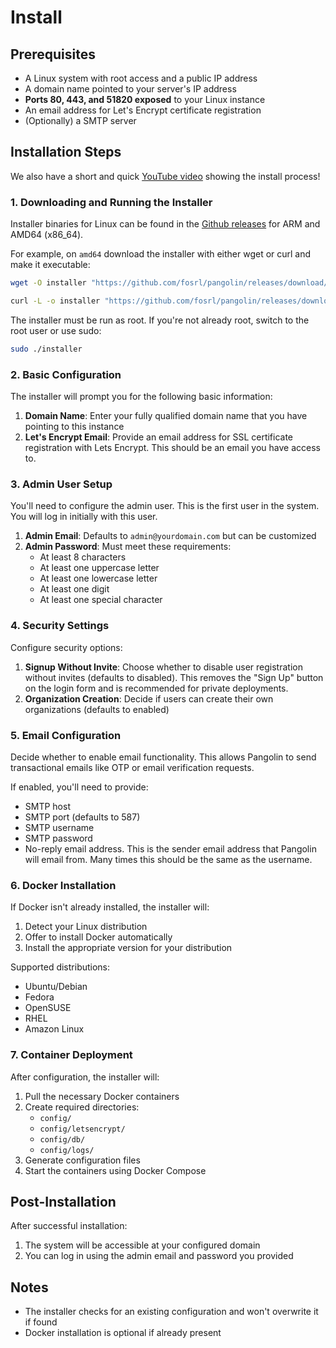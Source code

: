 # Install

## Prerequisites

- A Linux system with root access and a public IP address
- A domain name pointed to your server's IP address
- **Ports 80, 443, and 51820 exposed** to your Linux instance
- An email address for Let's Encrypt certificate registration
- (Optionally) a SMTP server

## Installation Steps

We also have a short and quick [YouTube video](https://youtu.be/W0uVLjTyAn8) showing the install process!

### 1. Downloading and Running the Installer

Installer binaries for Linux can be found in the [Github releases](https://github.com/fosrl/pangolin/releases) for ARM and AMD64 (x86_64).

For example, on `amd64` download the installer with either wget or curl and make it executable:

```bash
wget -O installer "https://github.com/fosrl/pangolin/releases/download/1.0.0-beta.1/installer_linux_amd64" && chmod +x ./installer
```

```bash
curl -L -o installer "https://github.com/fosrl/pangolin/releases/download/1.0.0-beta.1/installer_linux_amd64" && chmod +x ./installer
```

The installer must be run as root. If you're not already root, switch to the root user or use sudo:

```bash
sudo ./installer
```

### 2. Basic Configuration

The installer will prompt you for the following basic information:

1. **Domain Name**: Enter your fully qualified domain name that you have pointing to this instance
2. **Let's Encrypt Email**: Provide an email address for SSL certificate registration with Lets Encrypt. This should be an email you have access to.

### 3. Admin User Setup

You'll need to configure the admin user. This is the first user in the system. You will log in initially with this user.

1. **Admin Email**: Defaults to `admin@yourdomain.com` but can be customized
2. **Admin Password**: Must meet these requirements:
   - At least 8 characters
   - At least one uppercase letter
   - At least one lowercase letter
   - At least one digit
   - At least one special character

### 4. Security Settings

Configure security options:

1. **Signup Without Invite**: Choose whether to disable user registration without invites (defaults to disabled). This removes the "Sign Up" button on the login form and is recommended for private deployments.
2. **Organization Creation**: Decide if users can create their own organizations (defaults to enabled)

### 5. Email Configuration

Decide whether to enable email functionality. This allows Pangolin to send transactional emails like OTP or email verification requests.

If enabled, you'll need to provide:
- SMTP host
- SMTP port (defaults to 587)
- SMTP username
- SMTP password
- No-reply email address. This is the sender email address that Pangolin will email from. Many times this should be the same as the username.

### 6. Docker Installation

If Docker isn't already installed, the installer will:

1. Detect your Linux distribution
2. Offer to install Docker automatically
3. Install the appropriate version for your distribution

Supported distributions:
- Ubuntu/Debian
- Fedora
- OpenSUSE
- RHEL
- Amazon Linux

### 7. Container Deployment

After configuration, the installer will:

1. Pull the necessary Docker containers
2. Create required directories:
   - `config/`
   - `config/letsencrypt/`
   - `config/db/`
   - `config/logs/`
3. Generate configuration files
4. Start the containers using Docker Compose

## Post-Installation

After successful installation:

1. The system will be accessible at your configured domain
2. You can log in using the admin email and password you provided

## Notes

- The installer checks for an existing configuration and won't overwrite it if found
- Docker installation is optional if already present
<!-- - You can pull the latest and rerun the install script to update the containers! -->
